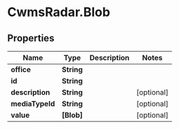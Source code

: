 # CwmsRadar.Blob

## Properties

Name | Type | Description | Notes
------------ | ------------- | ------------- | -------------
**office** | **String** |  | 
**id** | **String** |  | 
**description** | **String** |  | [optional] 
**mediaTypeId** | **String** |  | [optional] 
**value** | **[Blob]** |  | [optional] 


